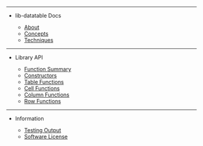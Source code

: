 <!-- _sidebar.md -->

<hr>

- lib-datatable Docs

	- [About](external/readme.md)
	- [Concepts](guides/concepts-structures.md)
	- [Techniques](guides/techniques.md)

<hr>

- Library API

	- [Function Summary](api/function-summary.md)
	- [Constructors](api/lib-datatable.md)
	- [Table Functions](api/datatable-table.md)
	- [Cell Functions](api/datatable-cells.md)
	- [Column Functions](api/datatable-columns.md)
	- [Row Functions](api/datatable-rows.md)

<hr>

- Information

	- [Testing Output](external/testing-output.md)
	- [Software License](external/license.md)
